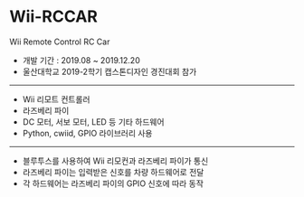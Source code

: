 # Wii-RCCAR
Wii Remote Control RC Car
 - 개발 기간 : 2019.08 ~ 2019.12.20
 - 울산대학교 2019-2학기 캡스톤디자인 경진대회 참가
---
- Wii 리모트 컨트롤러
- 라즈베리 파이
- DC 모터, 서보 모터, LED 등 기타 하드웨어
- Python, cwiid, GPIO 라이브러리 사용

---
- 블루투스를 사용하여 Wii 리모컨과 라즈베리 파이가 통신
- 라즈베리 파이는 입력받은 신호를 차량 하드웨어로 전달
- 각 하드웨어는 라즈베리 파이의 GPIO 신호에 따라 동작
